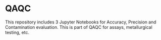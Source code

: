 # QAQC
This repository includes 3 Jupyter Notebooks for Accuracy, Precision and Contamination evaluation. This is part of QAQC for assays, metallurgical testing, etc.
